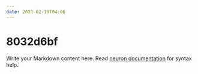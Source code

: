 ```yaml
---
date: 2021-02-19T04:06
---
```


# 8032d6bf

Write your Markdown content here. Read [neuron documentation](https://neuron.zettel.page/2011404.html) for syntax help.


